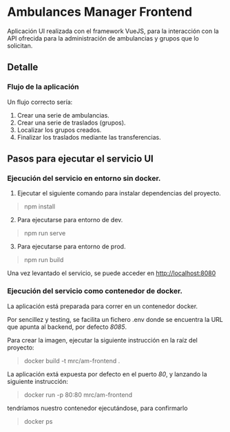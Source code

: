 # Ambulances Manager Frontend

Aplicación UI realizada con el framework VueJS, para la interacción con la API ofrecida para la administración de ambulancias y grupos que lo solicitan.

## Detalle
### Flujo de la aplicación
Un flujo correcto sería:
1. Crear una serie de ambulancias.
2. Crear una serie de traslados (grupos).
3. Localizar los grupos creados.
4. Finalizar los traslados mediante las transferencias.

## Pasos para ejecutar el servicio UI
### Ejecución del servicio en entorno sin docker.
1. Ejecutar el siguiente comando para instalar dependencias del proyecto.
> npm install
2. Para ejecutarse para entorno de dev.
> npm run serve
3. Para ejecutarse para entorno de prod.
> npm run build

Una vez levantado el servicio, se puede acceder en [http://localhost:8080](http://localhost:8080)

### Ejecución del servicio como contenedor de docker.
La aplicación está preparada para correr en un contenedor docker.

Por sencillez y testing, se facilita un fichero .env donde se encuentra la URL que apunta al backend, por defecto _8085_.

Para crear la imagen, ejecutar la siguiente instrucción en la raíz del proyecto:
> docker build -t mrc/am-frontend . 

La aplicación extá expuesta por defecto en el puerto _80_, y lanzando la siguiente instrucción:
> docker run -p 80:80 mrc/am-frontend

tendríamos nuestro contenedor ejecutándose, para confirmarlo
> docker ps
